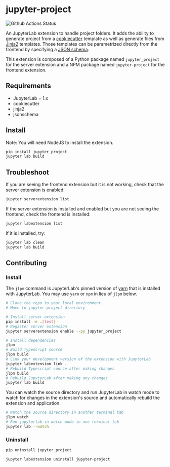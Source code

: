 # jupyter-project

![Github Actions Status](https://github.com/fcollonval/jupyter-project/workflows/Build/badge.svg)

An JupyterLab extension to handle project folders. It adds the ability to 
generate project from a [cookiecutter](https://cookiecutter.readthedocs.io/en/latest/) template as well as generate files
from [Jinja2](https://jinja.palletsprojects.com/en/master/) templates. Those templates can be parametrized directly from
the frontend by specifying a [JSON schema](https://json-schema.org/).


This extension is composed of a Python package named `jupyter_project`
for the server extension and a NPM package named `jupyter-project`
for the frontend extension.


## Requirements

* JupyterLab = 1.x
* cookiecutter
* jinja2
* jsonschema

## Install

Note: You will need NodeJS to install the extension.

```bash
pip install jupyter_project
jupyter lab build
```

## Troubleshoot

If you are seeing the frontend extension but it is not working, check
that the server extension is enabled:

```bash
jupyter serverextension list
```

If the server extension is installed and enabled but you are not seeing
the frontend, check the frontend is installed:

```bash
jupyter labextension list
```

If it is installed, try:

```bash
jupyter lab clean
jupyter lab build
```

## Contributing

### Install

The `jlpm` command is JupyterLab's pinned version of
[yarn](https://yarnpkg.com/) that is installed with JupyterLab. You may use
`yarn` or `npm` in lieu of `jlpm` below.

```bash
# Clone the repo to your local environment
# Move to jupyter-project directory

# Install server extension
pip install -e .[test]
# Register server extension
jupyter serverextension enable --py jupyter_project

# Install dependencies
jlpm
# Build Typescript source
jlpm build
# Link your development version of the extension with JupyterLab
jupyter labextension link .
# Rebuild Typescript source after making changes
jlpm build
# Rebuild JupyterLab after making any changes
jupyter lab build
```

You can watch the source directory and run JupyterLab in watch mode to watch for changes in the extension's source and automatically rebuild the extension and application.

```bash
# Watch the source directory in another terminal tab
jlpm watch
# Run jupyterlab in watch mode in one terminal tab
jupyter lab --watch
```

### Uninstall

```bash
pip uninstall jupyter_project

jupyter labextension uninstall jupyter-project
```
